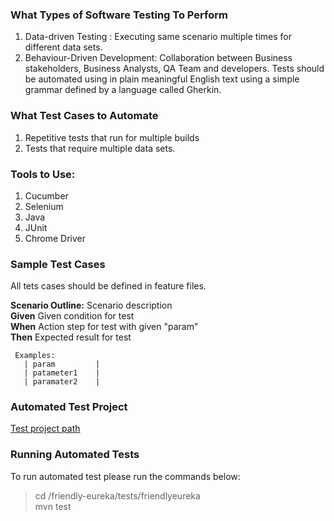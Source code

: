 ### What Types of Software Testing To Perform
1. Data-driven Testing :  Executing same scenario multiple times for different data sets.  
2. Behaviour-Driven Development: Collaboration between Business stakeholders, Business Analysts, QA Team and developers. Tests should be automated using in plain meaningful English text using a simple grammar defined by a language called Gherkin.  

### What Test Cases to Automate
1. Repetitive tests that run for multiple builds
1. Tests that require multiple data sets.

### Tools to Use: 
1. Cucumber
1. Selenium
1. Java
1. JUnit
1. Chrome Driver

### Sample Test Cases 

All tets cases should be defined in feature files.

**Scenario Outline:** Scenario description  
    **Given** Given condition for test  
    **When** Action step for test with given "param"          
    **Then** Expected result for test               
 
     Examples:  
       | param         |
       | patameter1    |
       | paramater2    |

### Automated Test Project

[Test project path](https://github.com/SWE574-Nerds/friendly-eureka/tree/master/tests/friendlyeureka)

### Running Automated Tests
To run automated test please run the commands below:  

> cd /friendly-eureka/tests/friendlyeureka  
> mvn test
